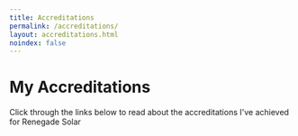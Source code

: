 ```yaml
---
title: Accreditations
permalink: /accreditations/
layout: accreditations.html
noindex: false
---
```

# My Accreditations

Click through the links below to read about the accreditations I've achieved for Renegade Solar
